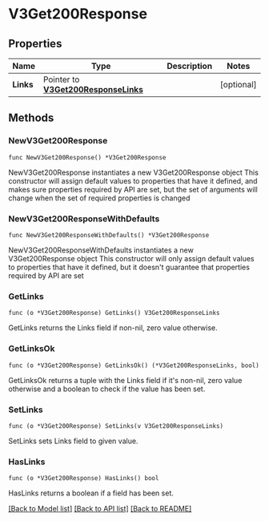 # V3Get200Response

## Properties

Name | Type | Description | Notes
------------ | ------------- | ------------- | -------------
**Links** | Pointer to [**V3Get200ResponseLinks**](V3Get200ResponseLinks.md) |  | [optional] 

## Methods

### NewV3Get200Response

`func NewV3Get200Response() *V3Get200Response`

NewV3Get200Response instantiates a new V3Get200Response object
This constructor will assign default values to properties that have it defined,
and makes sure properties required by API are set, but the set of arguments
will change when the set of required properties is changed

### NewV3Get200ResponseWithDefaults

`func NewV3Get200ResponseWithDefaults() *V3Get200Response`

NewV3Get200ResponseWithDefaults instantiates a new V3Get200Response object
This constructor will only assign default values to properties that have it defined,
but it doesn't guarantee that properties required by API are set

### GetLinks

`func (o *V3Get200Response) GetLinks() V3Get200ResponseLinks`

GetLinks returns the Links field if non-nil, zero value otherwise.

### GetLinksOk

`func (o *V3Get200Response) GetLinksOk() (*V3Get200ResponseLinks, bool)`

GetLinksOk returns a tuple with the Links field if it's non-nil, zero value otherwise
and a boolean to check if the value has been set.

### SetLinks

`func (o *V3Get200Response) SetLinks(v V3Get200ResponseLinks)`

SetLinks sets Links field to given value.

### HasLinks

`func (o *V3Get200Response) HasLinks() bool`

HasLinks returns a boolean if a field has been set.


[[Back to Model list]](../README.md#documentation-for-models) [[Back to API list]](../README.md#documentation-for-api-endpoints) [[Back to README]](../README.md)



